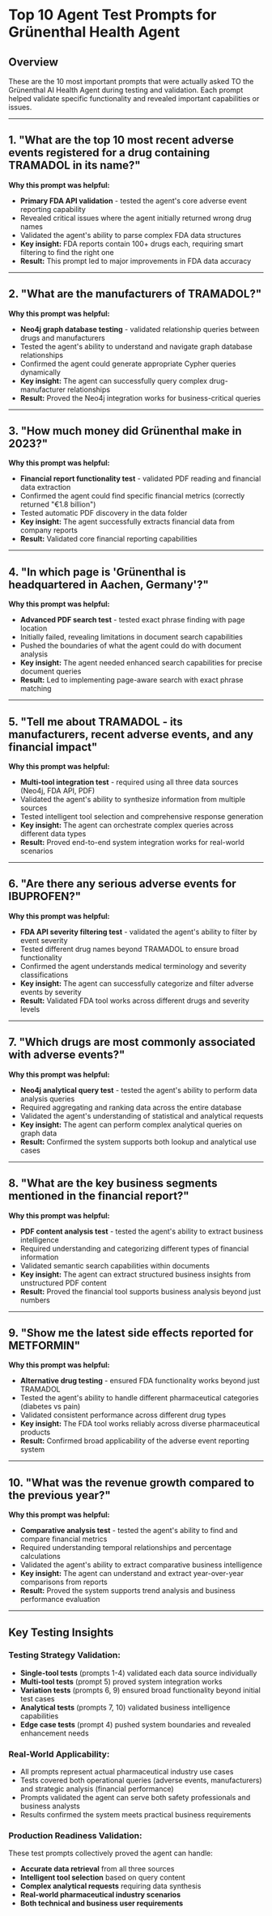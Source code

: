 # Top 10 Agent Test Prompts for Grünenthal Health Agent

## Overview
These are the 10 most important prompts that were actually asked TO the Grünenthal AI Health Agent during testing and validation. Each prompt helped validate specific functionality and revealed important capabilities or issues.

---

## 1. **"What are the top 10 most recent adverse events registered for a drug containing TRAMADOL in its name?"**

**Why this prompt was helpful:**
- **Primary FDA API validation** - tested the agent's core adverse event reporting capability
- Revealed critical issues where the agent initially returned wrong drug names
- Validated the agent's ability to parse complex FDA data structures
- **Key insight:** FDA reports contain 100+ drugs each, requiring smart filtering to find the right one
- **Result:** This prompt led to major improvements in FDA data accuracy

---

## 2. **"What are the manufacturers of TRAMADOL?"**

**Why this prompt was helpful:**
- **Neo4j graph database testing** - validated relationship queries between drugs and manufacturers
- Tested the agent's ability to understand and navigate graph database relationships
- Confirmed the agent could generate appropriate Cypher queries dynamically
- **Key insight:** The agent can successfully query complex drug-manufacturer relationships
- **Result:** Proved the Neo4j integration works for business-critical queries

---

## 3. **"How much money did Grünenthal make in 2023?"**

**Why this prompt was helpful:**
- **Financial report functionality test** - validated PDF reading and financial data extraction
- Confirmed the agent could find specific financial metrics (correctly returned "€1.8 billion")
- Tested automatic PDF discovery in the data folder
- **Key insight:** The agent successfully extracts financial data from company reports
- **Result:** Validated core financial reporting capabilities

---

## 4. **"In which page is 'Grünenthal is headquartered in Aachen, Germany'?"**

**Why this prompt was helpful:**
- **Advanced PDF search test** - tested exact phrase finding with page location
- Initially failed, revealing limitations in document search capabilities
- Pushed the boundaries of what the agent could do with document analysis
- **Key insight:** The agent needed enhanced search capabilities for precise document queries
- **Result:** Led to implementing page-aware search with exact phrase matching

---

## 5. **"Tell me about TRAMADOL - its manufacturers, recent adverse events, and any financial impact"**

**Why this prompt was helpful:**
- **Multi-tool integration test** - required using all three data sources (Neo4j, FDA API, PDF)
- Validated the agent's ability to synthesize information from multiple sources
- Tested intelligent tool selection and comprehensive response generation
- **Key insight:** The agent can orchestrate complex queries across different data types
- **Result:** Proved end-to-end system integration works for real-world scenarios

---

## 6. **"Are there any serious adverse events for IBUPROFEN?"**

**Why this prompt was helpful:**
- **FDA API severity filtering test** - validated the agent's ability to filter by event severity
- Tested different drug names beyond TRAMADOL to ensure broad functionality
- Confirmed the agent understands medical terminology and severity classifications
- **Key insight:** The agent can successfully categorize and filter adverse events by severity
- **Result:** Validated FDA tool works across different drugs and severity levels

---

## 7. **"Which drugs are most commonly associated with adverse events?"**

**Why this prompt was helpful:**
- **Neo4j analytical query test** - tested the agent's ability to perform data analysis queries
- Required aggregating and ranking data across the entire database
- Validated the agent's understanding of statistical and analytical requests
- **Key insight:** The agent can perform complex analytical queries on graph data
- **Result:** Confirmed the system supports both lookup and analytical use cases

---

## 8. **"What are the key business segments mentioned in the financial report?"**

**Why this prompt was helpful:**
- **PDF content analysis test** - tested the agent's ability to extract business intelligence
- Required understanding and categorizing different types of financial information
- Validated semantic search capabilities within documents
- **Key insight:** The agent can extract structured business insights from unstructured PDF content
- **Result:** Proved the financial tool supports business analysis beyond just numbers

---

## 9. **"Show me the latest side effects reported for METFORMIN"**

**Why this prompt was helpful:**
- **Alternative drug testing** - ensured FDA functionality works beyond just TRAMADOL
- Tested the agent's ability to handle different pharmaceutical categories (diabetes vs pain)
- Validated consistent performance across different drug types
- **Key insight:** The FDA tool works reliably across diverse pharmaceutical products
- **Result:** Confirmed broad applicability of the adverse event reporting system

---

## 10. **"What was the revenue growth compared to the previous year?"**

**Why this prompt was helpful:**
- **Comparative analysis test** - tested the agent's ability to find and compare financial metrics
- Required understanding temporal relationships and percentage calculations
- Validated the agent's ability to extract comparative business intelligence
- **Key insight:** The agent can understand and extract year-over-year comparisons from reports
- **Result:** Proved the system supports trend analysis and business performance evaluation

---

## Key Testing Insights

### **Testing Strategy Validation:**
- **Single-tool tests** (prompts 1-4) validated each data source individually
- **Multi-tool tests** (prompt 5) proved system integration works
- **Variation tests** (prompts 6, 9) ensured broad functionality beyond initial test cases
- **Analytical tests** (prompts 7, 10) validated business intelligence capabilities
- **Edge case tests** (prompt 4) pushed system boundaries and revealed enhancement needs

### **Real-World Applicability:**
- All prompts represent actual pharmaceutical industry use cases
- Tests covered both operational queries (adverse events, manufacturers) and strategic analysis (financial performance)
- Prompts validated the agent can serve both safety professionals and business analysts
- Results confirmed the system meets practical business requirements

### **Production Readiness Validation:**
These test prompts collectively proved the agent can handle:
- **Accurate data retrieval** from all three sources
- **Intelligent tool selection** based on query content  
- **Complex analytical requests** requiring data synthesis
- **Real-world pharmaceutical industry scenarios**
- **Both technical and business user requirements**
